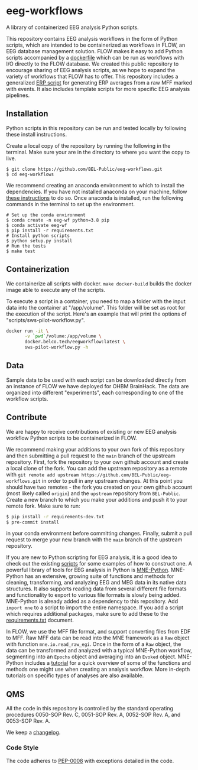 # eeg-workflows
A library of containerized EEG analysis Python scripts.

This repository contains EEG analysis workflows in the form of Python scripts,
which are intended to be containerized as workflows in FLOW, an EEG database
management solution. FLOW makes it easy to add Python scripts accompanied by
a [dockerfile](https://docs.docker.com/engine/reference/builder/) which can
be run as workflows with I/O directly to the FLOW database. We created this
public repository to encourage sharing of EEG analysis scripts, as we hope to
expand the variety of workflows that FLOW has to offer. This repository
includes a generalized [ERP script](scripts/erp.py) for generating ERP averages
from a raw MFF marked with events. It also includes template scripts for more
specific EEG analysis pipelines.

## Installation
Python scripts in this repository can be run and tested locally by following
these install instructions.

Create a local copy of the repository by running the following in the
terminal. Make sure your are in the directory to where you want the copy to
live.
```
$ git clone https://github.com/BEL-Public/eeg-workflows.git
$ cd eeg-workflows
```
We recommend creating an anaconda environment to which to install the
dependencies. If you have not installed anaconda on your machine, follow
[these instructions](https://docs.anaconda.com/anaconda/install) to do so.
Once anaconda is installed, run the following commands in the terminal to
set up the environment.
```
# Set up the conda environment
$ conda create -n eeg-wf python=3.8 pip
$ conda activate eeg-wf
$ pip install -r requirements.txt
# Install python scripts
$ python setup.py install
# Run the tests
$ make test
```

## Containerization
We containerize all scripts with docker.  `make docker-build` builds the docker
image able to execute any of the scripts.

To execute a script in a container, you need to map a folder with the input
data into the container at "/app/volume".  This folder will be set as root for
the execution of the script.  Here's an example that will print the options of
"scripts/sws-pilot-workflow.py".
```bash
docker run -it \
       -v `pwd`/volume:/app/volume \
       docker.belco.tech/eegworkflow:latest \
       sws-pilot-workflow.py -h
```

## Data
Sample data to be used with each script can be downloaded directly from an
instance of FLOW we have deployed for OHBM BrainHack. The data are organized
into different "experiments", each corresponding to one of the workflow
scripts.

## Contribute
We are happy to receive contributions of existing or new EEG analysis workflow
Python scripts to be containerized in FLOW.

We recommend making your additions to your own fork of this repository and then
submitting a pull request to the `main` branch of the upstream repository.
First, fork the repository to your own github account and create a local clone
of the fork. You can add the upstream repository as a remote with
`git remote add upstream https://github.com/BEL-Public/eeg-workflows.git` in
order to pull in any upstream changes. At this point you should have two
remotes - the fork you created on your own github account (most likely called
`origin`) and the `upstream` repository from `BEL-Public`. Create a new branch
to which you make your additions and push it to your remote fork. Make sure to
run:
```bash
$ pip install -r requirements-dev.txt
$ pre-commit install
```
in your conda environment before committing changes. Finally, submit a pull
request to merge your new branch with the `main` branch of the upstream
repository.

If you are new to Python scripting for EEG analysis, it is a good idea to check
out the existing [scripts](scripts) for some examples of how to construct one.
A powerful library of tools for EEG analysis in Python is
[MNE-Python](https://mne.tools/stable/index.html). MNE-Python has an extensive,
growing suite of functions and methods for cleaning, transforming, and
analyzing EEG and MEG data in its native data structures. It also supports
reading data from several different file formats and functionality to export to
various file formats is slowly being added. MNE-Python is already added as a
dependency to this repository. Add `import mne` to a script to import the
entire namespace. If you add a script which requires additional packages, make
sure to add these to the [requirements.txt](requirements.txt) document.

In FLOW, we use the MFF file format, and support converting files from EDF to
MFF. Raw MFF data can be read into the MNE framework as a `Raw` object with
function `mne.io.read_raw_egi`. Once in the form of a `Raw` object, the data
can be transformed and analyzed with a typical MNE-Python workflow, segmenting
into an `Epochs` object and averaging into an `Evoked` object. MNE-Python
includes a
[tutorial](https://mne.tools/stable/auto_tutorials/intro/10_overview.html)
for a quick overview of some of the functions and methods one might use when
creating an analysis workflow. More in-depth tutorials on specific types of
analyses are also available.

## QMS
All the code in this repository is controlled by the standard operating
procedures 0050-SOP Rev. C, 0051-SOP Rev. A, 0052-SOP Rev. A, and
0053-SOP Rev. A.

We keep a [changelog](CHANGELOG.md).

### Code Style
The code adheres to [PEP-0008](https://www.python.org/dev/peps/pep-0008/)
with exceptions detailed in the code.
